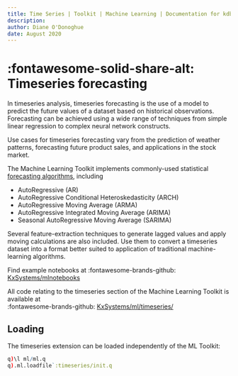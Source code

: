 ```yaml
---
title: Time Series | Toolkit | Machine Learning | Documentation for kdb+ and q
description: 
author: Diane O'Donoghue
date: August 2020
---
```

# :fontawesome-solid-share-alt: Timeseries forecasting


In timeseries analysis, timeseries forecasting is the use of a model to predict the future values of a dataset based on historical observations. Forecasting can be achieved using a wide range of techniques from simple linear regression to complex neural network constructs. 

Use cases for timeseries forecasting vary from the prediction of weather patterns, forecasting future product sales, and applications in the stock market.

The Machine Learning Toolkit implements commonly-used statistical [forecasting algorithms](models.md), including

-   AutoRegressive (AR)
-   AutoRegressive Conditional Heteroskedasticity (ARCH)
-   AutoRegressive Moving Average (ARMA)
-   AutoRegressive Integrated Moving Average (ARIMA)
-   Seasonal AutoRegressive Moving Average (SARIMA)

Several feature-extraction techniques to generate lagged values and apply moving calculations are also included. Use them to convert a timeseries dataset into a format better suited to application of traditional machine-learning algorithms.

Find example notebooks at
:fontawesome-brands-github:
[KxSystems/mlnotebooks](https://github.com/kxsystems/mlnotebooks)

All code relating to the timeseries section of the Machine Learning Toolkit is available at
<br>
:fontawesome-brands-github:
[KxSystems/ml/timeseries/](https://github.com/kxsystems/ml/timeseries)


## Loading

The timeseries extension can be loaded independently of the ML Toolkit:

```q
q)\l ml/ml.q
q).ml.loadfile`:timeseries/init.q
```
